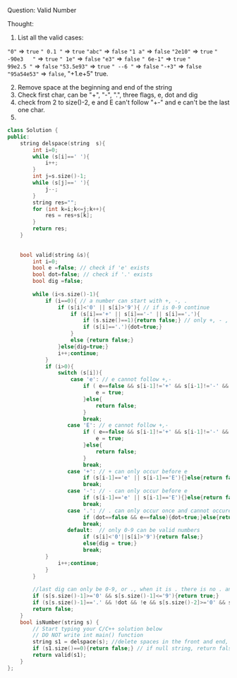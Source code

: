 Question: Valid Number

Thought:

1. List all the valid cases:

`"0"` => `true` `" 0.1 "` => `true` `"abc"` => `false` `"1 a"` => `false` `"2e10"` => `true` `" -90e3   "` => `true` `" 1e"` => `false` `"e3"` => `false` `" 6e-1"` => `true` `" 99e2.5 "` => `false` `"53.5e93"` => `true` `" --6 "` => `false` `"-+3"` => `false` `"95a54e53"` => `false`, "+1.e+5" true. 

2. Remove space at the beginning and end of the string
3. Check first char, can be "+", "-", ".", three flags, e, dot and dig
4. check from 2 to size()-2, e and E can't follow "+-" and e can't be the last one char. 
5. 

```c++
class Solution {
public:
    string delspace(string  s){
        int i=0;
        while (s[i]==' '){
            i++;
        }
        int j=s.size()-1;
        while (s[j]==' '){
            j--;
        }
        string res="";
        for (int k=i;k<=j;k++){
            res = res+s[k];
        }
        return res;
    }
     
     
    bool valid(string &s){
        int i=0;
        bool e =false; // check if 'e' exists
        bool dot=false; // check if '.' exists
        bool dig =false;
         
        while (i<s.size()-1){
            if (i==0){ // a number can start with +, -, .
                if (s[i]<'0' || s[i]>'9'){ // if is 0-9 continue
                    if (s[i]=='+' || s[i]=='-' || s[i]=='.'){
                        if (s.size()==1){return false;} // only +, - , . is not a number
                        if (s[i]=='.'){dot=true;}
                    }
                    else {return false;}
                }else{dig=true;}
                i++;continue;
            }
            if (i>0){
                switch (s[i]){
                    case 'e': // e cannot follow +,-
                        if ( e==false && s[i-1]!='+' && s[i-1]!='-' && dig && i!=s.size()-1) {
                            e = true;
                        }else{
                            return false;
                        }
                        break;
                   case 'E': // e cannot follow +,-
                        if ( e==false && s[i-1]!='+' && s[i-1]!='-' && dig && i!=s.size()-1) {
                            e = true;
                        }else{
                            return false;
                        }
                        break;
                   case '+': // + can only occur before e
                        if (s[i-1]=='e' || s[i-1]=='E'){}else{return false;}
                        break;
                   case '-': // - can only occur before e
                        if (s[i-1]=='e' || s[i-1]=='E'){}else{return false;}
                        break;
                   case '.': // . can only occur once and cannot occure after e
                        if (dot==false && e==false){dot=true;}else{return false;}
                        break;
                   default:  // only 0-9 can be valid numbers
                        if (s[i]<'0'||s[i]>'9'){return false;}
                        else{dig = true;}
                        break;
            } 
                i++;continue;
            }
        }
         
        //last dig can only be 0-9, or ., when it is . there is no . and e before
        if (s[s.size()-1]>='0' && s[s.size()-1]<='9'){return true;}
        if (s[s.size()-1]=='.' && !dot && !e && s[s.size()-2]>='0' && s[s.size()-1]<='9') {return true;}        
        return false;
    }
    bool isNumber(string s) {
        // Start typing your C/C++ solution below
        // DO NOT write int main() function
        string s1 = delspace(s); //delete spaces in the front and end, don't delete the spaces in middle.
        if (s1.size()==0){return false;} // if null string, return false;
        return valid(s1);
    }
};
```

